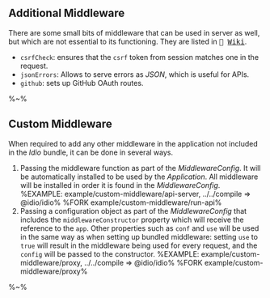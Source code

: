 ## Additional Middleware

There are some small bits of middleware that can be used in server as well, but which are not essential to its functioning. They are listed in <kbd>📖 [Wiki](../../wiki/Additional_Middleware)</kbd>.

- `csrfCheck`: ensures that the `csrf` token from session matches one in the request.
- `jsonErrors`: Allows to serve errors as _JSON_, which is useful for APIs.
- `github`: sets up GitHub OAuth routes.

%~%

## Custom Middleware

When required to add any other middleware in the application not included in the _Idio_ bundle, it can be done in several ways.

1. Passing the middleware function as part of the <link type="MiddlewareConfig">_MiddlewareConfig_</link>. It will be automatically installed to be used by the _Application_. All middleware will be installed in order it is found in the _MiddlewareConfig_.
    %EXAMPLE: example/custom-middleware/api-server, ../../compile => @idio/idio%
    %FORK example/custom-middleware/run-api%
2. Passing a configuration object as part of the _MiddlewareConfig_ that includes the `middlewareConstructor` property which will receive the reference to the `app`. Other properties such as `conf` and `use` will be used in the same way as when setting up bundled middleware: setting `use` to `true` will result in the middleware being used for every request, and the `config` will be passed to the constructor.
    %EXAMPLE: example/custom-middleware/proxy, ../../compile => @idio/idio%
    %FORK example/custom-middleware/proxy%

%~%